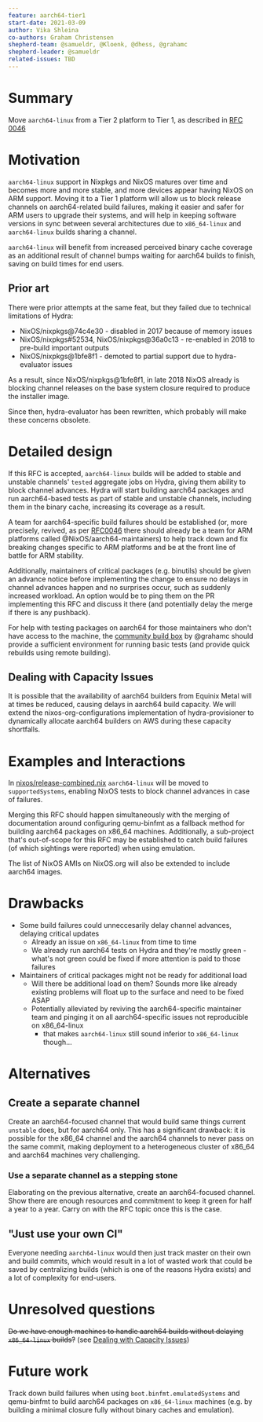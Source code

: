 ```yaml
---
feature: aarch64-tier1
start-date: 2021-03-09
author: Vika Shleina
co-authors: Graham Christensen
shepherd-team: @samueldr, @Kloenk, @dhess, @grahamc
shepherd-leader: @samueldr
related-issues: TBD
---
```


# Summary
[summary]: #summary

Move `aarch64-linux` from a Tier 2 platform to Tier 1, as described in [RFC 0046](/rfcs/0046-platform-support-tiers.md)

# Motivation
[motivation]: #motivation

`aarch64-linux` support in Nixpkgs and NixOS matures over time and becomes
more and more stable, and more devices appear having NixOS on ARM support.
Moving it to a Tier 1 platform will allow us to block release channels on
aarch64-related build failures, making it easier and safer for ARM users
to upgrade their systems, and will help in keeping software versions in
sync between several architectures due to `x86_64-linux` and `aarch64-linux`
builds sharing a channel.

`aarch64-linux` will benefit from increased perceived binary cache coverage
as an additional result of channel bumps waiting for aarch64 builds to finish,
saving on build times for end users.

## Prior art
There were prior attempts at the same feat, but they failed due to technical
limitations of Hydra:
 - NixOS/nixpkgs@74c4e30 - disabled in 2017 because of memory issues
 - NixOS/nixpkgs#52534, NixOS/nixpkgs@36a0c13 - re-enabled in 2018 to pre-build important outputs
 - NixOS/nixpkgs@1bfe8f1 - demoted to partial support due to hydra-evaluator issues

As a result, since NixOS/nixpkgs@1bfe8f1, in late 2018 NixOS already is
blocking channel releases on the base system closure required to produce the
installer image.

Since then, hydra-evaluator has been rewritten, which probably will make
these concerns obsolete.

# Detailed design
[design]: #detailed-design

If this RFC is accepted, `aarch64-linux` builds will be added to stable
and unstable channels' `tested` aggregate jobs on Hydra, giving them ability
to block channel advances. Hydra will start building aarch64 packages and run
aarch64-based tests as part of stable and unstable channels, including them in
the binary cache, increasing its coverage as a result.

A team for aarch64-specific build failures should be established (or, more
precisely, revived, as per [RFC0046](https://github.com/NixOS/rfcs/blob/master/rfcs/0046-platform-support-tiers.md) there should already be a team for ARM platforms called @NixOS/aarch64-maintainers)
to help track down and fix breaking changes specific to ARM platforms and be
at the front line of battle for ARM stability.

Additionally, maintainers of critical packages (e.g. binutils) should be given
an advance notice before implementing the change to ensure no delays in channel
advances happen and no surprises occur, such as suddenly increased workload. An
option would be to ping them on the PR implementing this RFC and discuss it there
(and potentially delay the merge if there is any pushback).

For help with testing packages on aarch64 for those maintainers who don't have
access to the machine, the [community build box](https://github.com/nix-community/aarch64-build-box) by @grahamc should provide a sufficient environment for running basic tests (and provide quick rebuilds using remote building).

## Dealing with Capacity Issues
[design-capacity]: #design-capacity

It is possible that the availability of aarch64 builders from Equinix Metal will
at times be reduced, causing delays in aarch64 build capacity. We will extend the
nixos-org-configurations implementation of hydra-provisioner to dynamically allocate
aarch64 builders on AWS during these capacity shortfalls.

# Examples and Interactions
[examples-and-interactions]: #examples-and-interactions

<!-- This section illustrates the detailed design. This section should clarify all
confusion the reader has from the previous sections. It is especially important
to counterbalance the desired terseness of the detailed design; if you feel
your detailed design is rudely short, consider making this section longer
instead. -->

In [nixos/release-combined.nix](https://github.com/NixOS/nixpkgs/blob/master/nixos/release-combined.nix)
`aarch64-linux` will be moved to `supportedSystems`, enabling NixOS tests
to block channel advances in case of failures.

Merging this RFC should happen simultaneously with the merging of documentation
around configuring qemu-binfmt as a fallback method for building aarch64 packages on
x86_64 machines. Additionally, a sub-project that's out-of-scope for this RFC may be
established to catch build failures (of which sightings were reported) when using
emulation.

The list of NixOS AMIs on NixOS.org will also be extended to include aarch64 images.

# Drawbacks
[drawbacks]: #drawbacks

 - Some build failures could unneccesarily delay channel advances, delaying critical updates
   - Already an issue on `x86_64-linux` from time to time
   - We already run aarch64 tests on Hydra and they're mostly green - what's not green could be fixed if more attention is paid to those failures
 - Maintainers of critical packages might not be ready for additional load
   - Will there be additional load on them? Sounds more like already existing problems will float up to the surface and need to be fixed ASAP
   - Potentially alleviated by reviving the aarch64-specific maintainer team and pinging it on all aarch64-specific issues not reproducible on x86_64-linux
     - that makes `aarch64-linux` still sound inferior to `x86_64-linux` though...

# Alternatives
[alternatives]: #alternatives

## Create a separate channel
Create an aarch64-focused channel that would build same things current `unstable` does,
but for aarch64 only. This has a significant drawback: it is possible for the x86_64
channel and the aarch64 channels to never pass on the same commit, making deployment
to a heterogeneous cluster of x86_64 and aarch64 machines very challenging.

### Use a separate channel as a stepping stone
Elaborating on the previous alternative, create an aarch64-focused channel. Show
there are enough resources and commitment to keep it green for half a year to a year.
Carry on with the RFC topic once this is the case.

## "Just use your own CI"
Everyone needing `aarch64-linux` would then just track master on their own and build commits,
which would result in a lot of wasted work that could be saved by centralizing builds (which
is one of the reasons Hydra exists) and a lot of complexity for end-users.

# Unresolved questions
[unresolved]: #unresolved-questions

~~Do we have enough machines to handle aarch64 builds without delaying `x86_64-linux` builds?~~ (see [Dealing with Capacity Issues](#dealing-with-capacity-issues))

# Future work
[future]: #future-work

Track down build failures when using `boot.binfmt.emulatedSystems` and qemu-binfmt to build
aarch64 packages on `x86_64-linux` machines (e.g. by building a minimal closure fully without
binary caches and emulation).

